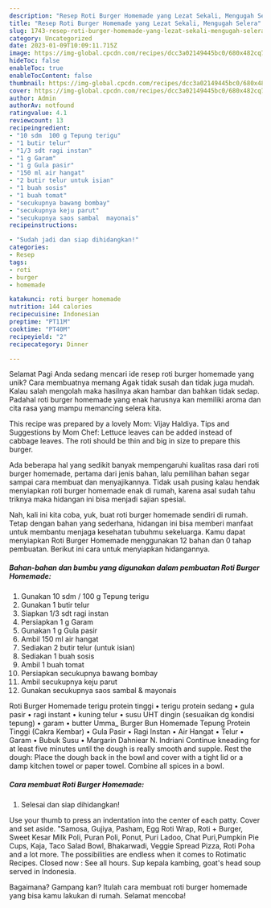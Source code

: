 ```yaml
---
description: "Resep Roti Burger Homemade yang Lezat Sekali, Mengugah Selera"
title: "Resep Roti Burger Homemade yang Lezat Sekali, Mengugah Selera"
slug: 1743-resep-roti-burger-homemade-yang-lezat-sekali-mengugah-selera
category: Uncategorized
date: 2023-01-09T10:09:11.715Z
image: https://img-global.cpcdn.com/recipes/dcc3a02149445bc0/680x482cq70/roti-burger-homemade-foto-resep-utama.jpg
hideToc: false
enableToc: true
enableTocContent: false
thumbnail: https://img-global.cpcdn.com/recipes/dcc3a02149445bc0/680x482cq70/roti-burger-homemade-foto-resep-utama.jpg
cover: https://img-global.cpcdn.com/recipes/dcc3a02149445bc0/680x482cq70/roti-burger-homemade-foto-resep-utama.jpg
author: Admin
authorAv: notfound
ratingvalue: 4.1
reviewcount: 13
recipeingredient:
- "10 sdm  100 g Tepung terigu"
- "1 butir telur"
- "1/3 sdt ragi instan"
- "1 g Garam"
- "1 g Gula pasir"
- "150 ml air hangat"
- "2 butir telur untuk isian"
- "1 buah sosis"
- "1 buah tomat"
- "secukupnya bawang bombay"
- "secukupnya keju parut"
- "secukupnya saos sambal  mayonais"
recipeinstructions:

- "Sudah jadi dan siap dihidangkan!"
categories:
- Resep
tags:
- roti
- burger
- homemade

katakunci: roti burger homemade 
nutrition: 144 calories
recipecuisine: Indonesian
preptime: "PT11M"
cooktime: "PT40M"
recipeyield: "2"
recipecategory: Dinner

---
```



Selamat Pagi Anda sedang mencari ide resep roti burger homemade yang unik? Cara membuatnya memang Agak tidak susah dan tidak juga mudah. Kalau salah mengolah maka hasilnya akan hambar dan bahkan tidak sedap. Padahal roti burger homemade yang enak harusnya kan memiliki aroma dan cita rasa yang mampu memancing selera kita.


This recipe was prepared by a lovely Mom: Vijay Haldiya. Tips and Suggestions by Mom Chef: Lettuce leaves can be added instead of cabbage leaves. The roti should be thin and big in size to prepare this burger.

Ada beberapa hal yang sedikit banyak mempengaruhi kualitas rasa dari roti burger homemade, pertama dari jenis bahan, lalu pemilihan bahan segar sampai cara membuat dan menyajikannya. Tidak usah pusing kalau hendak menyiapkan roti burger homemade enak di rumah, karena asal sudah tahu triknya maka hidangan ini bisa menjadi sajian spesial.


Nah, kali ini kita coba, yuk, buat roti burger homemade sendiri di rumah. Tetap dengan bahan yang sederhana, hidangan ini bisa memberi manfaat untuk membantu menjaga kesehatan tubuhmu sekeluarga. Kamu dapat menyiapkan Roti Burger Homemade menggunakan 12 bahan dan 0 tahap pembuatan. Berikut ini cara untuk menyiapkan hidangannya.

<!--inarticleads1-->

##### Bahan-bahan dan bumbu yang digunakan dalam pembuatan Roti Burger Homemade:

1. Gunakan 10 sdm / 100 g Tepung terigu
1. Gunakan 1 butir telur
1. Siapkan 1/3 sdt ragi instan
1. Persiapkan 1 g Garam
1. Gunakan 1 g Gula pasir
1. Ambil 150 ml air hangat
1. Sediakan 2 butir telur (untuk isian)
1. Sediakan 1 buah sosis
1. Ambil 1 buah tomat
1. Persiapkan secukupnya bawang bombay
1. Ambil secukupnya keju parut
1. Gunakan secukupnya saos sambal &amp; mayonais


Roti Burger Homemade terigu protein tinggi • terigu protein sedang • gula pasir • ragi instant • kuning telur • susu UHT dingin (sesuaikan dg kondisi tepung) • garam • butter Umma_ Burger Bun Homemade Tepung Protein Tinggi (Cakra Kembar) • Gula Pasir • Ragi Instan • Air Hangat • Telur • Garam • Bubuk Susu • Margarin Dahniear N. Indriani Continue kneading for at least five minutes until the dough is really smooth and supple. Rest the dough: Place the dough back in the bowl and cover with a tight lid or a damp kitchen towel or paper towel. Combine all spices in a bowl. 

<!--inarticleads2-->

##### Cara membuat Roti Burger Homemade:


1. Selesai dan siap dihidangkan!

Use your thumb to press an indentation into the center of each patty. Cover and set aside. &#34;Samosa, Gujiya, Pasham, Egg Roti Wrap, Roti + Burger, Sweet Kesar Milk Poli, Puran Poli, Ponut, Puri Ladoo, Chat Puri,Pumpkin Pie Cups, Kaja, Taco Salad Bowl, Bhakarwadi, Veggie Spread Pizza, Roti Poha and a lot more. The possibilities are endless when it comes to Rotimatic Recipes. Closed now : See all hours. Sup kepala kambing, goat&#39;s head soup served in Indonesia. 

Bagaimana? Gampang kan? Itulah cara membuat roti burger homemade yang bisa kamu lakukan di rumah. Selamat mencoba!
